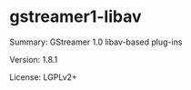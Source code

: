 #           gstreamer1-libav
 
Summary:        GStreamer 1.0 libav-based plug-ins
 
Version:        1.8.1
 
License:        LGPLv2+
 
